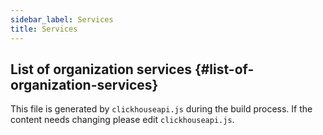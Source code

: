 ```yaml
---
sidebar_label: Services
title: Services
---
```


## List of organization services {#list-of-organization-services}

This file is generated by `clickhouseapi.js` during the build process.  If the 
content needs changing please edit `clickhouseapi.js`.
